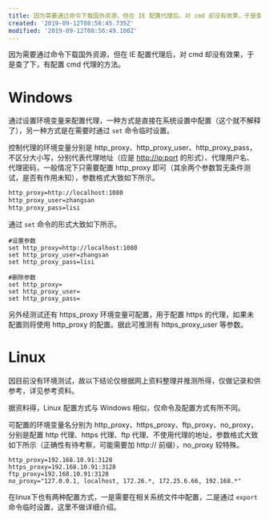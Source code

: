 ```yaml
---
title: 因为需要通过命令下载国外资源，但在 IE 配置代理后，对 cmd 却没有效果，于是查了下，有配置 cmd 代理的方法。
created: '2019-09-12T08:56:45.735Z'
modified: '2019-09-12T08:56:49.100Z'
---
```


因为需要通过命令下载国外资源，但在 IE 配置代理后，对 cmd 却没有效果，于是查了下，有配置 cmd 代理的方法。

# Windows[](#windows)

通过设置环境变量来配置代理，一种方式是直接在系统设置中配置（这个就不解释了），另一种方式是在需要时通过 `set` 命令临时设置。

控制代理的环境变量分别是 http\_proxy、http\_proxy\_user、http\_proxy\_pass，不区分大小写，分别代表代理地址（应是 [http://ip:port](http://ip:port) 的形式）、代理用户名、代理密码，一般情况下只需要配置 http\_proxy 即可（其余两个参数暂无条件测试，是否有作用未知），参数格式大致如下所示。

```txt
http_proxy=http://localhost:1080
http_proxy_user=zhangsan
http_proxy_pass=lisi

```

通过 `set` 命令的形式大致如下所示。

```
#设置参数
set http_proxy=http://localhost:1080
set http_proxy_user=zhangsan
set http_proxy_pass=lisi

#删除参数
set http_proxy=
set http_proxy_user=
set http_proxy_pass=

```

另外经测试还有 https\_proxy 环境变量可配置，用于配置 https 的代理，如果未配置则将使用 http\_proxy 的配置。据此可推测有 https\_proxy\_user 等参数。

# Linux[](#linux)

因目前没有环境测试，故以下结论仅根据网上资料整理并推测所得，仅做记录和供参考，详见参考资料。

据资料得，Linux 配置方式与 Windows 相似，仅命令及配置方式有所不同。

可配置的环境变量名分别为 http\_proxy、https\_proxy、ftp\_proxy、no\_proxy，分别是配置 http 代理、https 代理、ftp 代理、不使用代理的地址，参数格式大致如下所示（正确性有待考察，可能需要加 http:// 前缀），no\_proxy 较特殊。

```
http_proxy=192.168.10.91:3128
https_proxy=192.168.10.91:3128
ftp_proxy=192.168.10.91:3128
no_proxy="127.0.0.1, localhost, 172.26.*, 172.25.6.66, 192.168.*"

```

在linux下也有两种配置方式，一是需要在相关系统文件中配置，二是通过 `export` 命令临时设置，这里不做详细介绍。


